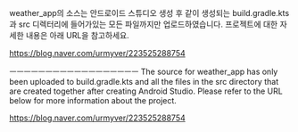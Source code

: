 weather_app의 소스는 안드로이드 스튜디오 생성 후 같이 생성되는 build.gradle.kts과 src 디렉터리에 들어가있는 모든 파일까지만 업로드하였습니다. 프로젝트에 대한 자세한 내용은 아래 URL을 참고하세요.

https://blog.naver.com/urmyver/223525288754

ㅡㅡㅡㅡㅡㅡㅡㅡㅡㅡㅡㅡㅡㅡㅡㅡㅡㅡ
The source for weather_app has only been uploaded to build.gradle.kts and all the files in the src directory that are created together after creating Android Studio. Please refer to the URL below for more information about the project.

https://blog.naver.com/urmyver/223525288754
